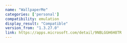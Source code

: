 ```yaml
---
name: "WallpaperMe"
categories: ['personal']
compatibility: emulation
display_result: "Compatible"
version_from: "1.3.27.0"
link: https://apps.microsoft.com/detail/9NBLGGH6H8TR
---
```

